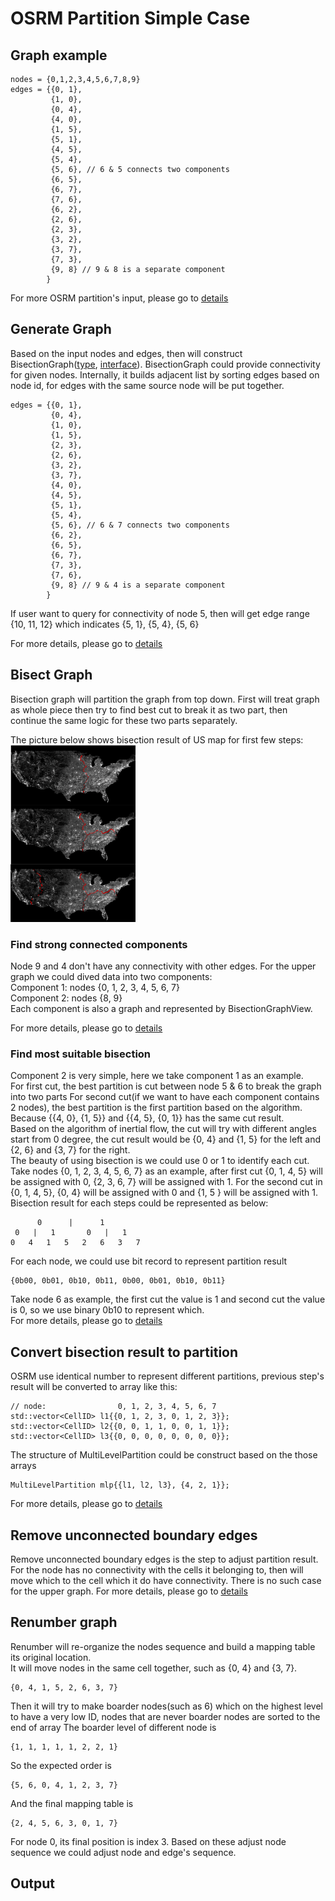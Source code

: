 # OSRM Partition Simple Case

## Graph example
```
nodes = {0,1,2,3,4,5,6,7,8,9}
edges = {{0, 1},
         {1, 0},
         {0, 4},
         {4, 0},
         {1, 5},
         {5, 1},
         {4, 5},
         {5, 4},
         {5, 6}, // 6 & 5 connects two components
         {6, 5},
         {6, 7},
         {7, 6},
         {6, 2},
         {2, 6},
         {2, 3},
         {3, 2},
         {3, 7},
         {7, 3},
         {9, 8} // 9 & 8 is a separate component
        }
```

For more OSRM partition's input, please go to [details](./osrm_partition_detail.md) <br/>

## Generate Graph

Based on the input nodes and edges, then will construct BisectionGraph([type](https://github.com/Project-OSRM/osrm-backend/blob/v5.20.0/include/partitioner/bisection_graph.hpp#L56), [interface](https://github.com/Project-OSRM/osrm-backend/blob/v5.20.0/include/partitioner/partition_graph.hpp#L64)).  BisectionGraph could provide connectivity for given nodes.
Internally, it builds adjacent list by sorting edges based on node id, for edges with the same source node will be put together. <br/>

```
edges = {{0, 1},
         {0, 4},
         {1, 0},
         {1, 5},
         {2, 3},
         {2, 6},
         {3, 2},
         {3, 7},
         {4, 0},
         {4, 5},
         {5, 1},
         {5, 4},
         {5, 6}, // 6 & 7 connects two components
         {6, 2},
         {6, 5},
         {6, 7},
         {7, 3},
         {7, 6},
         {9, 8} // 9 & 4 is a separate component
        }
```
If user want to query for connectivity of node 5, then will get edge range {10, 11, 12} which indicates {5, 1}, {5, 4}, {5, 6} <br/>

For more details, please go to [details](./osrm_partition_detail.md) <br/>

## Bisect Graph
Bisection graph will partition the graph from top down.  First will treat graph as whole piece then try to find best cut to break it as two part, then continue the same logic for these two parts separately.   <br/>

The picture below shows bisection result of US map for first few steps: <br/>
<img src="../../references/pictures/inertial_flow_us_cut.png" alt="function_class_candidate" width="200"/>


### Find strong connected components
Node 9 and 4 don't have any connectivity with other edges.  For the upper graph we could dived data into two components: <br/>
Component 1: nodes {0, 1, 2, 3, 4, 5, 6, 7} <br/>
Component 2: nodes {8, 9} <br/>
Each component is also a graph and represented by BisectionGraphView. 

For more details, please go to [details](./osrm_partition_detail.md) <br/>

### Find most suitable bisection
Component 2 is very simple, here we take component 1 as an example. <br/>
For first cut, the best partition is cut between node 5 & 6 to break the graph into two parts
For second cut(if we want to have each component contains 2 nodes), the best partition is the first partition based on the algorithm.  Because {{4, 0}, {1, 5}} and {{4, 5}, {0, 1}} has the same cut result. <br/>
Based on the algorithm of inertial flow, the cut will try with different angles start from 0 degree, the cut result would be {0, 4} and {1, 5} for the left and {2, 6} and {3, 7} for the right.<br/>
The beauty of using bisection is we could use 0 or 1 to identify each cut.  Take nodes {0, 1, 2, 3, 4, 5, 6, 7} as an example, after first cut {0, 1, 4, 5} will be assigned with 0, {2, 3, 6, 7} will be assigned with 1.  For the second cut in {0, 1, 4, 5}, {0, 4} will be assigned with 0 and {1, 5 } will be assigned with 1. <br/> 
Bisection result for each steps could be represented as below:
 ```
       0      |      1 
  0   |   1       0   |   1       
0   4   1   5   2   6   3   7   
 ```
 For each node, we could use bit record to represent partition result
 ```
{0b00, 0b01, 0b10, 0b11, 0b00, 0b01, 0b10, 0b11}
 ```
Take node 6 as example, the first cut the value is 1 and second cut the value is 0, so we use binary 0b10 to represent which.<br/>
For more details, please go to [details](./osrm_partition_detail.md) <br/>


## Convert bisection result to partition
OSRM use identical number to represent different partitions, previous step's result will be converted to array like this:
```
// node:                0, 1, 2, 3, 4, 5, 6, 7
std::vector<CellID> l1{{0, 1, 2, 3, 0, 1, 2, 3}};
std::vector<CellID> l2{{0, 0, 1, 1, 0, 0, 1, 1}};
std::vector<CellID> l3{{0, 0, 0, 0, 0, 0, 0, 0}};
```
The structure of MultiLevelPartition could be construct based on the those arrays
```
MultiLevelPartition mlp{{l1, l2, l3}, {4, 2, 1}};
```
For more details, please go to [details](./osrm_partition_detail.md) <br/>

## Remove unconnected boundary edges
Remove unconnected boundary edges is the step to adjust partition result.  For the node has no connectivity with the cells it belonging to, then will move which to the cell which it do have connectivity.
There is no such case for the upper graph.  For more details, please go to [details](./osrm_partition_detail.md) <br/>

## Renumber graph
Renumber will re-organize the nodes sequence and build a mapping table its original location.<br/>
It will move nodes in the same cell together, such as {0, 4} and {3, 7}.
```
{0, 4, 1, 5, 2, 6, 3, 7}
```
Then it will try to make boarder nodes(such as 6) which on the highest level to have a very low ID, nodes that are never boarder nodes are sorted to the end of array
The boarder level of different node is
```
{1, 1, 1, 1, 1, 2, 2, 1}
```
So the expected order is
```
{5, 6, 0, 4, 1, 2, 3, 7}
```
And the final mapping table is
```
{2, 4, 5, 6, 3, 0, 1, 7}
```
For node 0, its final position is index 3.  Based on these adjust node sequence we could adjust node and edge's sequence.


## Output



